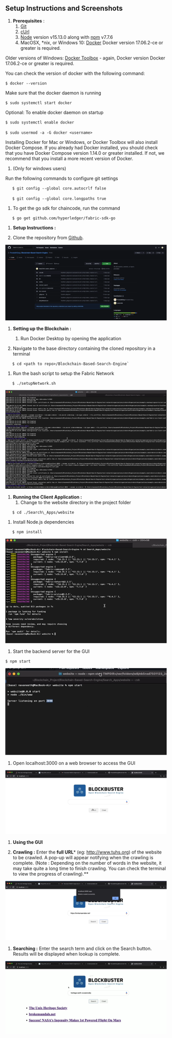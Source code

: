 ﻿## Setup Instructions and Screenshots

1. **Prerequisites** :
   1. [Git](https://git-scm.com/downloads)
   1. [cUrl](https://curl.se/download.html)
   1. [Node](https://nodejs.org/en/) version v15.13.0 along with [npm](https://www.npmjs.com/package/npm) v7.7.6
   1. MacOSX, \*nix, or Windows 10: [Docker](https://www.docker.com/get-started) Docker version 17.06.2-ce or greater is required.

Older versions of Windows: [Docker Toolbox](https://docs.docker.com/docker-for-windows/docker-toolbox/) - again, Docker version Docker 17.06.2-ce or greater is required.

You can check the version of docker with the following command:

	$ docker --version

Make sure that the docker daemon is running

	$ sudo systemctl start docker

Optional: To enable docker daemon on startup

	$ sudo systemctl enable docker

	$ sudo usermod -a -G docker <username>

Installing Docker for Mac or Windows, or Docker Toolbox will also install Docker Compose. If you already had Docker installed, you should check that you have Docker Compose version 1.14.0 or greater installed. If not, we recommend that you install a more recent version of Docker.

1. (Only for windows users)

Run the following commands to configure git settings

```
   $ git config --global core.autocrlf false

   $ git config --global core.longpaths true
```

1. To get the go sdk for chaincode, run the command
```
   $ go get github.com/hyperledger/fabric-sdk-go
```




1. **Setup Instructions :**

1. Clone the repository from [Github](https://github.com/PrarabdhGarg/Blockchain-Based-Search-Engine).


![](Aspose.Words.dbd3fc15-0722-4cb7-ad4b-baa8a1db5883.001.png)

1. **Setting up the Blockchain :**
   1. Run Docker Desktop by opening the application

1. Navigate to the base directory containing the cloned repository in a terminal

```
   $ cd <path to repo>/Blockchain-Based-Search-Engine`
```

1. Run the bash script to setup the Fabric Network

```
   $ ./setupNetwork.sh
```

![](Aspose.Words.dbd3fc15-0722-4cb7-ad4b-baa8a1db5883.002.png)


1. **Running the Client Application :**
   1. Change to the website directory in the project folder
```
   $ cd ./Search\_Apps/website
```
1. Install Node.js dependencies
```
   $ npm install
```
![](Aspose.Words.dbd3fc15-0722-4cb7-ad4b-baa8a1db5883.003.png)

1. Start the backend server for the GUI
```
$ npm start
```

![](Aspose.Words.dbd3fc15-0722-4cb7-ad4b-baa8a1db5883.004.png)




1. Open localhost:3000 on a web browser to access the GUI


![](Aspose.Words.dbd3fc15-0722-4cb7-ad4b-baa8a1db5883.005.png)



1. **Using the GUI**

1. **Crawling :** Enter the **full URL*** (eg: <http://www.tuhs.org>) of the website to be crawled. A pop-up will appear notifying when the crawling is complete. (Note : Depending on the number of words in the website, it may take quite a long time to finish crawling. You can check the terminal to view the progress of crawling).** 



![](Aspose.Words.dbd3fc15-0722-4cb7-ad4b-baa8a1db5883.006.png)






1. **Searching :** Enter the search term and click on the Search button. Results will be displayed when lookup is complete.


![](Aspose.Words.dbd3fc15-0722-4cb7-ad4b-baa8a1db5883.007.png)


